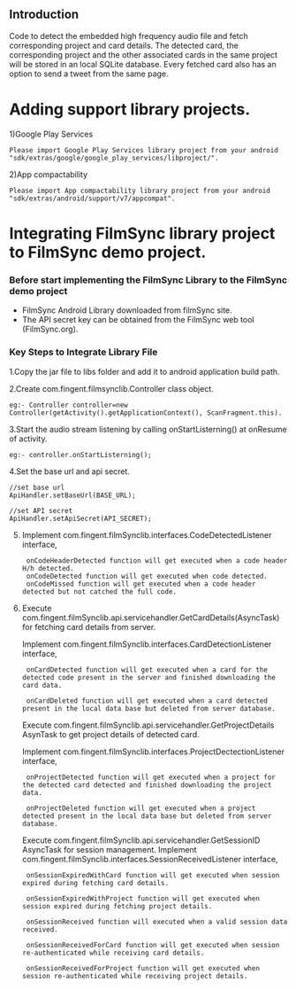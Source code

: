## Introduction

Code to detect the embedded high frequency audio file and fetch corresponding project and card details. The detected card, the corresponding project and the other associated cards in the same project will be stored in an local SQLite database. Every fetched card also has an option to send a tweet from the same page.

# Adding support library projects.

  1)Google Play Services

  	Please import Google Play Services library project from your android "sdk/extras/google/google_play_services/libproject/".

  2)App compactability

	Please import App compactability library project from your android "sdk/extras/android/support/v7/appcompat".

# Integrating FilmSync library project to FilmSync demo project.

### Before start implementing the FilmSync Library to the FilmSync demo project

* FilmSync Android Library downloaded from filmSync site.
* The API secret key can be obtained from the FilmSync web tool (FilmSync.org).

### Key Steps to Integrate Library File

1.Copy the jar file to libs folder and add it to android application build path.

2.Create com.fingent.filmsynclib.Controller class object.

	eg:- Controller controller=new Controller(getActivity().getApplicationContext(), ScanFragment.this).

3.Start the audio stream listening by calling onStartListerning() at onResume of activity.

	eg:- controller.onStartListerning();

4.Set the base url and api secret.

	//set base url
	ApiHandler.setBaseUrl(BASE_URL);

	//set API secret
	ApiHandler.setApiSecret(API_SECRET);

5. Implement com.fingent.filmSynclib.interfaces.CodeDetectedListener interface, 
	
		onCodeHeaderDetected function will get executed when a code header H/h detected.
		onCodeDetected function will get executed when code detected.
		onCodeMissed function will get executed when a code header detected but not catched the full code.
6. Execute com.fingent.filmSynclib.api.servicehandler.GetCardDetails(AsyncTask) for fetching card details from server. 

	 Implement com.fingent.filmSynclib.interfaces.CardDetectionListener interface,
	
		onCardDetected function will get executed when a card for the detected code present in the server and finished downloading the card data.

		onCardDeleted function will get executed when a card detected present in the local data base but deleted from server database.
 
	 Execute com.fingent.filmSynclib.api.servicehandler.GetProjectDetails AsynTask to get project details of detected card.
	
	 Implement com.fingent.filmSynclib.interfaces.ProjectDectectionListener interface,

		onProjectDetected function will get executed when a project for the detected card detected and finished downloading the project data.
	
		onProjectDeleted function will get executed when a project detected present in the local data base but deleted from server database.

 	Execute com.fingent.filmSynclib.api.servicehandler.GetSessionID AsyncTask for session management.
 	Implement com.fingent.filmSynclib.interfaces.SessionReceivedListener interface,

		onSessionExpiredWithCard function will get executed when session expired during fetching card details.

		onSessionExpiredWithProject function will get executed when session expired during fetching project details.

		onSessionReceived function will executed when a valid session data received.
	
		onSessionReceivedForCard function will get executed when session re-authenticated while receiving card details.

		onSessionReceivedForProject function will get executed when session re-authenticated while receiving project details.

	

	
